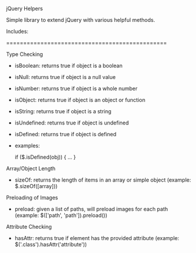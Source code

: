 jQuery Helpers

Simple library to extend jQuery with various helpful methods.

Includes:

===============================================

Type Checking
 - isBoolean: returns true if object is a boolean
 - isNull: returns true if object is a null value
 - isNumber: returns true if object is a whole number
 - isObject: returns true if object is an object or function
 - isString: returns true if object is a string
 - isUndefined: returns true if object is undefined
 - isDefined: returns true if object is defined

 - examples:
   
   if ($.isDefined(obj)) { ... }

Array/Object Length
 - sizeOf: returns the length of items in an array or simple object (example: $.sizeOf([array]))

Preloading of Images
 - preload: given a list of paths, will preload images for each path (example: $(['path', 'path']).preload())

Attribute Checking
 - hasAttr: returns true if element has the provided attribute (example: $('.class').hasAttr('attribute'))
